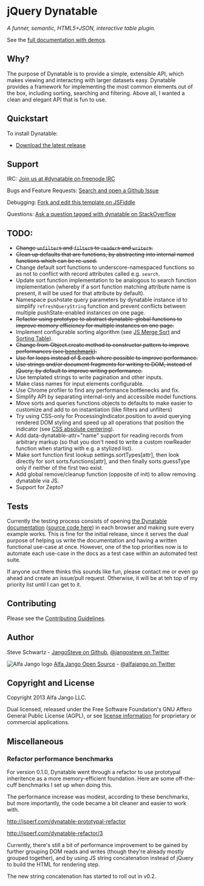 # jQuery Dynatable

*A funner, semantic, HTML5+JSON, interactive table plugin.*

See the [full documentation with demos](http://www.dynatable.com).

## Why?

The purpose of Dynatable is to provide a simple, extensible API, which
makes viewing and interacting with larger datasets easy. Dynatable
provides a framework for implementing the most common elements out of
the box, including sorting, searching and filtering. Above
all, I wanted a clean and elegant API that is fun to use.

## Quickstart

To install Dynatable:

* [Download the latest release](http://jspkg.com/packages/dynatable)

## Support

IRC: [Join us at #dynatable on freenode IRC](http://webchat.freenode.net/?channels=dynatable)

Bugs and Feature Requests: [Search and open a Github Issue](https://github.com/alfajango/jquery-dynatable/issues)

Debugging: [Fork and edit this template on JSFiddle](http://jsfiddle.net/ty3b7/)

Questions: [Ask a question tagged with dynatable on
StackOverflow](http://stackoverflow.com/questions/tagged/dynatable)

## TODO:

* ~~Change `unfilter`s and `filter`s to `reader`s and `writer`s.~~
* ~~Clean up defaults that are functions, by abstracting into internal
  named functions which can be re-used.~~
* Change default sort functions to underscore-namespaced functions so as
  not to conflict with record attributes called e.g. `search`.
* Update sort function implementation to be analogous to search function
  implementation (whereby if a sort function matching attribute name is
  present, it will be used for that attribute by default).
* Namespace pushstate query parameters by dynatable instance id to
  simplify `refreshQueryString` function and prevent conflicts between
  multiple pushState-enabled instances on one page.
* ~~Refactor using prototype to abstract dynatable-global functions to
  improve memory efficiency for multiple instances on one page.~~
* Implement configurable sorting algorithm (see
  [JS Merge Sort](http://en.literateprograms.org/Merge_sort_%28JavaScript%29) and [Sorting Table](http://blog.vjeux.com/2010/javascript/javascript-sorting-table.html)).
* ~~Change from Object.create method to constructor pattern to improve
  performances (see
  [benchmark](http://jsperf.com/object-create-vs-constructor-vs-object-literal/7)).~~
* ~~Use for loops instead of $.each where possible to improve
  performance.~~
* ~~Use strings and/or document fragments for writing to DOM, instead of
  jQuery, by default to improve writing performance.~~
* Use templated strings to write pagination and other inputs.
* Make class names for input elements configurable.
* Use Chrome profiler to find any performance bottlenecks and fix.
* Simplify API by separating internal-only and accessible model
  functions.
* Move sorts and queries functions objects to defaults to make easier to
  customize and add to on instantiation (like filters and unfilters)
* Try using CSS-only for ProcessingIndicator.position to avoid querying
  rendered DOM styling and speed up all operations that position the
  indicator (see [CSS absolute
  centering](http://codepen.io/shshaw/full/gEiDt)).
* Add data-dynatable-attr="name" support for reading records from
  arbitrary markup (so that you don't need to write a custom rowReader
  function when starting with e.g. a stylized list).
* Make sort function first lookup settings.sortTypes[attr], then look
  directly for sort sorts.functions[attr], and then finally
  sorts.guessType only if neither of the first two exist.
* Add global remove/cleanup function (opposite of init) to allow
  removing dynatable via JS.
* Support for Zepto?

## Tests

Currently the testing process consists of opening [the Dynatable
documentation](http://os.alfajango.com/dynatable)
([source code
here](https://github.com/alfajango/alfajango.github.com/blob/master/_posts/2012-01-09-dynatable.md)) in
each browser and making sure every example works. This is fine for the
initial release, since it serves the dual purpose of helping us write
the documentation and having a written functional use-case at once.
However, one of the top priorities now is to automate each use-case in
the docs as a test case within an automated test suite.

If anyone out there thinks this sounds like fun, please contact me or
even go ahead and create an issue/pull request. Otherwise, it will be at
teh top of my priority list until I can get to it.

## Contributing

Please see the [Contributing Guidelines](https://github.com/JangoSteve/jquery-dynatable/blob/master/CONTRIBUTING.md).

## Author

Steve Schwartz -
[JangoSteve on Github](https://github.com/JangoSteve),
[@jangosteve on Twitter](https://twitter.com/jangosteve)

![Alfa Jango logo](https://s3.amazonaws.com/s3.alfajango.com/github-readmes/AlfaJango_Logo_Black_noname-tiny.png)
[Alfa Jango Open Source](http://os.alfajango.com) -
[@alfajango on Twitter](https://twitter.com/alfajango)

## Copyright and License

Copyright 2013 Alfa Jango LLC.

Dual licensed, released under the Free Software Foundation's
GNU Affero General Public License (AGPL), or see [license
information](http://www.dynatable.com/license) for proprietary or
commercial applications.

## Miscellaneous

### Refactor performance benchmarks

For version 0.1.0, Dynatable went through a refactor to use prototypal
inheritence as a more memory-efficient foundation. Here are some
off-the-cuff benchmarks I set up when doing this.

The performance increase was modest, according to these benchmarks, but
more importantly, the code became a bit cleaner and easier to work with.

http://jsperf.com/dynatable-prototypal-refactor

http://jsperf.com/dynatable-refactor/3

Currently, there's still a bit of performance improvement to be gained
by further grouping DOM reads and writes (though they're already mostly
grouped together), and by using JS string concatenation instead of
jQuery to build the HTML for rendering step.

The new string concatenation has started to roll out in v0.2.
